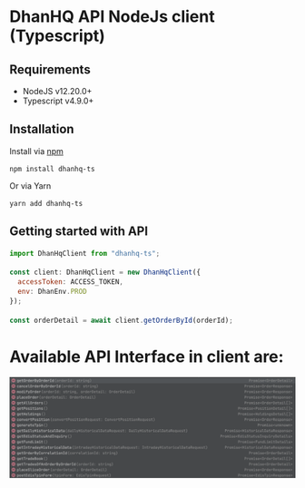 # DhanHQ API NodeJs client (Typescript)

## Requirements

- NodeJS v12.20.0+
- Typescript v4.9.0+

## Installation

Install via [npm](https://www.npmjs.com/package/kiteconnect)

    npm install dhanhq-ts

Or via Yarn

    yarn add dhanhq-ts

## Getting started with API

```javascript
import DhanHqClient from "dhanhq-ts";

const client: DhanHqClient = new DhanHqClient({
  accessToken: ACCESS_TOKEN,
  env: DhanEnv.PROD
});

const orderDetail = await client.getOrderById(orderId);

```

# Available API Interface in client are:

![Alt text](./docs/api_interface.png?raw=true "Api Interface")
